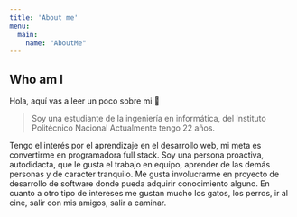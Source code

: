 ```yaml
---
title: 'About me'
menu:
  main:
    name: "AboutMe"
---
```


## Who am I

Hola, aquí vas a leer un poco sobre mi 🤩

> Soy una estudiante de la ingeniería en informática, del Instituto Politécnico Nacional
> Actualmente tengo 22 años. 

Tengo el interés por el aprendizaje en el desarrollo web, mi meta es convertirme en programadora full stack. 
Soy una persona proactiva, autodidacta, que le gusta el trabajo en equipo, aprender de las demás personas y de caracter tranquilo. 
Me gusta involucrarme en proyecto de desarrollo de software donde pueda adquirir conocimiento alguno. 
En cuanto a otro tipo de intereses me gustan mucho los gatos, los perros, ir al cine, salir con mis amigos, salir a caminar. 

